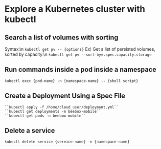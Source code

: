 # Explore a Kubernetes cluster with kubectl

## Search a list of volumes with sorting
Syntax:\n
    ``kubectl get pv -- {options}``
Ex) Get a list of persisted volumes, sorted by capacity:\n
    ``kubectl get pv --sort-by=.spec.capacity.storage``

## Run commands inside a pod inside a namespace
``kubectl exec {pod-name} -n {namespace-name} -- {shell script}``

## Create a Deployment Using a Spec File
    ``kubectl apply -f /home/cloud_user/deployment.yml``
    ``kubectl get deployments -n beebox-mobile``
    ``kubectl get pods -n beebox-mobile``

## Delete a service
``
kubectl delete service {service-name} -n {namespace-name}
``
